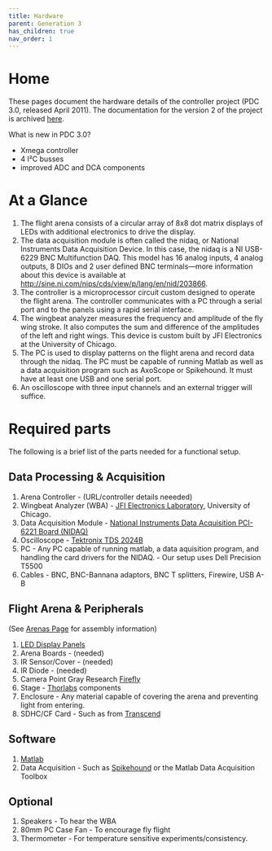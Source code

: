```yaml
---
title: Hardware
parent: Generation 3
has_children: true
nav_order: 1
---
```


# Home

These pages document the hardware details of the controller project (PDC 3.0, released April 2011). The documentation for the version 2 of the project is archived [here](../../Software/docs/g2-panels.md).

What is new in PDC 3.0?

- Xmega controller
- 4 I²C busses
- improved ADC and DCA components

# At a Glance

1. The flight arena consists of a circular array of 8x8 dot matrix displays of LEDs with additional electronics to drive the display.    
1. The data acquisition module is often called the nidaq, or National Instruments Data Acquisition Device. In this case, the nidaq is a NI USB-6229 BNC Multifunction DAQ. This model has 16 analog inputs, 4 analog outputs, 8 DIOs and 2 user defined BNC terminals—more information about this device is available at http://sine.ni.com/nips/cds/view/p/lang/en/nid/203866.
1. The controller is a microprocessor circuit custom designed to operate the flight arena. The controller communicates with a PC through a serial port and to the panels using a rapid serial interface. 
1. The wingbeat analyzer measures the frequency and amplitude of the fly wing stroke. It also computes the sum and difference of the amplitudes of the left and right wings. This device is custom built by JFI Electronics at the University of Chicago.
1. The PC is used to display patterns on the flight arena and record data through the nidaq. The PC must be capable of running Matlab as well as a data acquisition program such as AxoScope or Spikehound. It must have at least one USB and one serial port.
1. An oscilloscope with three input channels and an external trigger will suffice. 

# Required parts

The following is a brief list of the parts needed for a functional setup.

## Data Processing & Acquisition

1. Arena Controller -  (URL/controller details neeeded)
1. Wingbeat Analyzer (WBA) - [JFI Electronics Laboratory](https://jfi.uchicago.edu/), University of Chicago.
1. Data Acquisition Module -  [National Instruments Data Acquisition PCI-6221 Board (NIDAQ)](http://sine.ni.com/nips/cds/view/p/lang/en/nid/14132)
1. Oscilloscope - [Tektronix TDS 2024B](https://www.tek.com/products/oscilloscopes/tds2000/)
1. PC - Any PC capable of running matlab, a data aquisition program, and handling the card drivers for the NIDAQ. - Our setup uses Dell Precision T5500
1. Cables - BNC, BNC-Bannana adaptors, BNC T splitters, Firewire, USB A-B

## Flight Arena & Peripherals

(See [Arenas Page](arenas.md) for assembly information)

1. [LED Display Panels](../../Software/assets/Green%20Panels%20BM-10288MD.pdf)
1. Arena Boards  -  (needed)
1. IR Sensor/Cover  - (needed)
1. IR Diode - (needed)
1. Camera    Point Gray Research [Firefly](http://www.ptgrey.com/products/fireflymv/fireflymv_usb_firewire_cmos_camera.asp)
1. Stage  -  [Thorlabs](http://www.thorlabs.com) components 
1. Enclosure  -  Any material capable of covering the arena and preventing light from entering.
1. SDHC/CF Card  -  Such as from  [Transcend](http://ec.transcendusa.com/product/product_memory.asp?Cid=92)

## Software

1. [Matlab](http://www.mathworks.com/products/matlab/)
1. Data Acquisition  -  Such as [Spikehound](http://spikehound.sourceforge.net/) or the Matlab Data Acquisition Toolbox


## Optional

1. Speakers - To hear the WBA
1. 80mm PC Case Fan  -  To encourage fly flight
1. Thermometer - For temperature sensitive experiments/consistency.